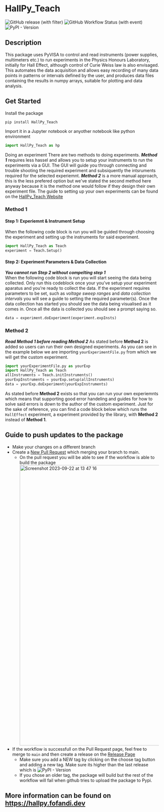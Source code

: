 # HallPy_Teach
![GitHub release (with filter)](https://img.shields.io/github/v/release/maclariz/HallPy_Teach)
  ![GitHub Workflow Status (with event)](https://img.shields.io/github/actions/workflow/status/maclariz/HallPy_Teach/.github%2Fworkflows%2Fpackage-build-and-publish.yml)  ![PyPI - Version](https://img.shields.io/pypi/v/HallPy_Teach)

## Description
This package uses PyVISA to control and read instruments (power supplies, multimeters etc.) to run experiments in the Physics Honours Laboratory, initially for Hall Effect, although control of Curie Weiss law is also envisaged. This automates the data acquisition and allows easy recording of many data points in patterns or intervals defined by the user, and produces data files containing the results in numpy arrays, suitable for plotting and data analysis.

## Get Started
Install the package
```python
pip install HallPy_Teach
```
Import it in a Jupyter notebook or anyother notebook like python environment
```python
import HallPy_Teach as hp
```
Doing an experiment
There are two methods to doing experiments. 
***Method 1*** requires less hassel and allows you to setup your instruments to run the experiments via a GUI. The GUI will guide you through connecting and trouble shooting the required experiment and subsiquently the intsruments required for the selected experiemnt.
***Method 2*** is a more manual approach, this is the less prefered option but we've stated the second method here anyway because it is the method one would follow if they design their own experiment file. The guide to setting up your own experiments can be found on the [HallPy_Teach Website](https://hallpy.fofandi.dev/guides/)

### Method 1
#### Step 1: Experiemnt & Instrument Setup
When the following code block is run you will be guided through choosing the experiment and setting up the instruments for said experiment.
```python
import HallPy_Teach as Teach
experiment = Teach.Setup()
```

#### Step 2: Experiment Parameters & Data Collection
***You cannot run Step 2 without compelting step 1*** <br>
When the following code block is run you will start seeing the data being collected.
Only run this codeblock once your you've setup your experiment aparatus and you're ready to collect the data. 
If the experiment requires parameters to be set, such as *voltage sweep ranges* and *data collection intervals* you will see a guide to setting the required parameter(s).
Once the data collection has started you should see the data being visualised as it comes in. Once all the data is collected you should see a prompt saying so.
```python
data = experiment.doExperiment(experiment.expInsts)
```

### Method 2
***Read Method 1 before reading Method 2***
As stated before **Method 2** is added so users can run their own designed experiments. As you can see in the example below we are importing `yourExperimentFile.py` from which we will get the custom experiment.
```python
import yourExperimentFile.py as yourExp
import HallPy_Teach as Teach
allInstruments = Teach.initInstruments()
yourExpInstruments = yourExp.setup(allInstruments)
data = yourExp.doExperiment(yourExpInstruments)
```
As stated before **Method 2** exists so that you can run your own experiemnts which means that supporting good error handeling and guides for how to solve said errors is down to the author of the custom experiment. Just for the sake of reference, you can find a code block below which runs the `HallEffect` experiment, a experiment provided by the library, with **Method 2** instead of **Method 1**.

## Guide to push updates to the package
- Make your changes on a different branch 
- Create a [New Pull Request](https://github.com/maclariz/HallPy_Teach/compare) which merging your branch to main.
  - On the pull request you will be able to see if the workflow is able to build the package
    <img width="915" alt="Screenshot 2023-09-22 at 13 47 16" src="https://github.com/maclariz/HallPy_Teach/assets/59671809/ab48586b-c27e-4cf6-b9e0-f6afc1dd95cd">
- If the workflow is successfull on the Pull Request page, feel free to merge to `main` and then create a release on the [Release Page](https://github.com/maclariz/HallPy_Teach/releases)
  - Make sure you add a NEW tag by clicking on the choose tag button and adding a new tag. Make sure its higher than the last release which is ![PyPI - Version](https://img.shields.io/pypi/v/HallPy_Teach)
  - If you chose an older tag, the package will build but the rest of the workflow will fail when github tries to upload the package to Pypi.

## More information can be found on https://hallpy.fofandi.dev
